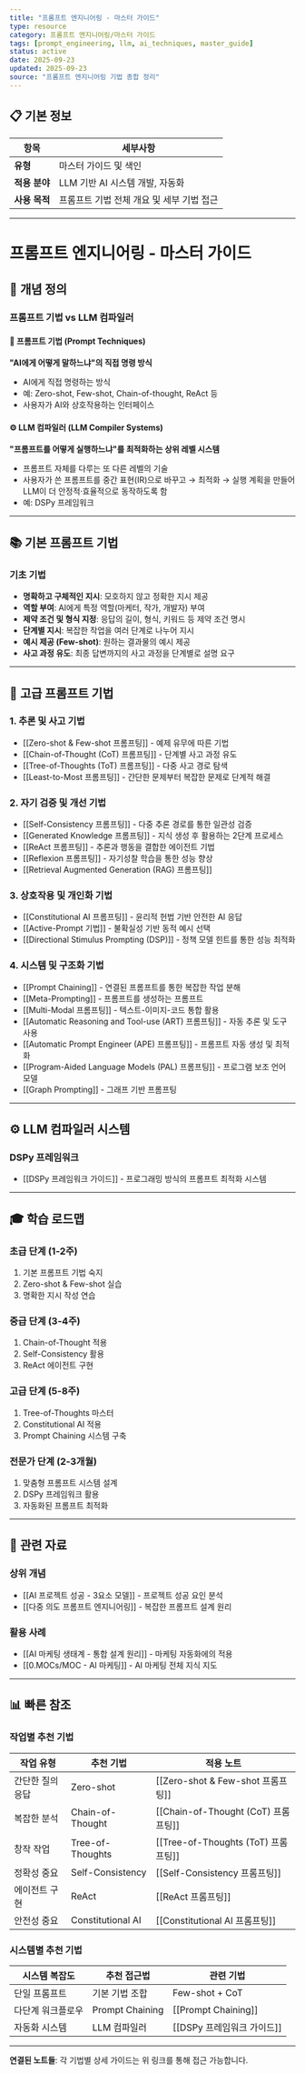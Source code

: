 ```yaml
---
title: "프롬프트 엔지니어링 - 마스터 가이드"
type: resource
category: 프롬프트 엔지니어링/마스터 가이드
tags: [prompt_engineering, llm, ai_techniques, master_guide]
status: active
date: 2025-09-23
updated: 2025-09-23
source: "프롬프트 엔지니어링 기법 종합 정리"
---
```


## 📋 기본 정보
| 항목 | 세부사항 |
|------|----------|
| **유형** | 마스터 가이드 및 색인 |
| **적용 분야** | LLM 기반 AI 시스템 개발, 자동화 |
| **사용 목적** | 프롬프트 기법 전체 개요 및 세부 기법 접근 |

---

# 프롬프트 엔지니어링 - 마스터 가이드

## 🎯 개념 정의

### 프롬프트 기법 vs LLM 컴파일러

#### 📝 프롬프트 기법 (Prompt Techniques)
**"AI에게 어떻게 말하느냐"의 직접 명령 방식**
- AI에게 직접 명령하는 방식
- 예: Zero-shot, Few-shot, Chain-of-thought, ReAct 등
- 사용자가 AI와 상호작용하는 인터페이스

#### ⚙️ LLM 컴파일러 (LLM Compiler Systems)
**"프롬프트를 어떻게 실행하느냐"를 최적화하는 상위 레벨 시스템**
- 프롬프트 자체를 다루는 또 다른 레벨의 기술
- 사용자가 쓴 프롬프트를 중간 표현(IR)으로 바꾸고 → 최적화 → 실행 계획을 만들어 LLM이 더 안정적·효율적으로 동작하도록 함
- 예: DSPy 프레임워크

---

## 📚 기본 프롬프트 기법

### 기초 기법
- **명확하고 구체적인 지시**: 모호하지 않고 정확한 지시 제공
- **역할 부여**: AI에게 특정 역할(마케터, 작가, 개발자) 부여
- **제약 조건 및 형식 지정**: 응답의 길이, 형식, 키워드 등 제약 조건 명시
- **단계별 지시**: 복잡한 작업을 여러 단계로 나누어 지시
- **예시 제공 (Few-shot)**: 원하는 결과물의 예시 제공
- **사고 과정 유도**: 최종 답변까지의 사고 과정을 단계별로 설명 요구

---

## 🔬 고급 프롬프트 기법

### 1. 추론 및 사고 기법
- [[Zero-shot & Few-shot 프롬프팅]] - 예제 유무에 따른 기법
- [[Chain-of-Thought (CoT) 프롬프팅]] - 단계별 사고 과정 유도
- [[Tree-of-Thoughts (ToT) 프롬프팅]] - 다중 사고 경로 탐색
- [[Least-to-Most 프롬프팅]] - 간단한 문제부터 복잡한 문제로 단계적 해결

### 2. 자기 검증 및 개선 기법
- [[Self-Consistency 프롬프팅]] - 다중 추론 경로를 통한 일관성 검증
- [[Generated Knowledge 프롬프팅]] - 지식 생성 후 활용하는 2단계 프로세스
- [[ReAct 프롬프팅]] - 추론과 행동을 결합한 에이전트 기법
- [[Reflexion 프롬프팅]] - 자기성찰 학습을 통한 성능 향상
- [[Retrieval Augmented Generation (RAG) 프롬프팅]]

### 3. 상호작용 및 개인화 기법
- [[Constitutional AI 프롬프팅]] - 윤리적 헌법 기반 안전한 AI 응답
- [[Active-Prompt 기법]] - 불확실성 기반 동적 예시 선택
- [[Directional Stimulus Prompting (DSP)]] - 정책 모델 힌트를 통한 성능 최적화

### 4. 시스템 및 구조화 기법
- [[Prompt Chaining]] - 연결된 프롬프트를 통한 복잡한 작업 분해
- [[Meta-Prompting]] - 프롬프트를 생성하는 프롬프트
- [[Multi-Modal 프롬프팅]] - 텍스트-이미지-코드 통합 활용
- [[Automatic Reasoning and Tool-use (ART) 프롬프팅]] - 자동 추론 및 도구 사용
- [[Automatic Prompt Engineer (APE) 프롬프팅]] - 프롬프트 자동 생성 및 최적화
- [[Program-Aided Language Models (PAL) 프롬프팅]] - 프로그램 보조 언어 모델
- [[Graph Prompting]] - 그래프 기반 프롬프팅

---

## ⚙️ LLM 컴파일러 시스템

### DSPy 프레임워크
- [[DSPy 프레임워크 가이드]] - 프로그래밍 방식의 프롬프트 최적화 시스템

---

## 🎓 학습 로드맵

### 초급 단계 (1-2주)
1. 기본 프롬프트 기법 숙지
2. Zero-shot & Few-shot 실습
3. 명확한 지시 작성 연습

### 중급 단계 (3-4주)
1. Chain-of-Thought 적용
2. Self-Consistency 활용
3. ReAct 에이전트 구현

### 고급 단계 (5-8주)
1. Tree-of-Thoughts 마스터
2. Constitutional AI 적용
3. Prompt Chaining 시스템 구축

### 전문가 단계 (2-3개월)
1. 맞춤형 프롬프트 시스템 설계
2. DSPy 프레임워크 활용
3. 자동화된 프롬프트 최적화

---

## 🔗 관련 자료

### 상위 개념
- [[AI 프로젝트 성공 - 3요소 모델]] - 프로젝트 성공 요인 분석
- [[다중 의도 프롬프트 엔지니어링]] - 복잡한 프롬프트 설계 원리

### 활용 사례
- [[AI 마케팅 생태계 - 통합 설계 원리]] - 마케팅 자동화에의 적용
- [[0.MOCs/MOC - AI 마케팅]] - AI 마케팅 전체 지식 지도

---

## 📊 빠른 참조

### 작업별 추천 기법
| 작업 유형 | 추천 기법 | 적용 노트 |
|-----------|-----------|-----------|
| 간단한 질의응답 | Zero-shot | [[Zero-shot & Few-shot 프롬프팅]] |
| 복잡한 분석 | Chain-of-Thought | [[Chain-of-Thought (CoT) 프롬프팅]] |
| 창작 작업 | Tree-of-Thoughts | [[Tree-of-Thoughts (ToT) 프롬프팅]] |
| 정확성 중요 | Self-Consistency | [[Self-Consistency 프롬프팅]] |
| 에이전트 구현 | ReAct | [[ReAct 프롬프팅]] |
| 안전성 중요 | Constitutional AI | [[Constitutional AI 프롬프팅]] |

### 시스템별 추천 기법
| 시스템 복잡도 | 추천 접근법 | 관련 기법 |
|---------------|-------------|-----------|
| 단일 프롬프트 | 기본 기법 조합 | Few-shot + CoT |
| 다단계 워크플로우 | Prompt Chaining | [[Prompt Chaining]] |
| 자동화 시스템 | LLM 컴파일러 | [[DSPy 프레임워크 가이드]] |

---

**연결된 노트들**: 각 기법별 상세 가이드는 위 링크를 통해 접근 가능합니다.